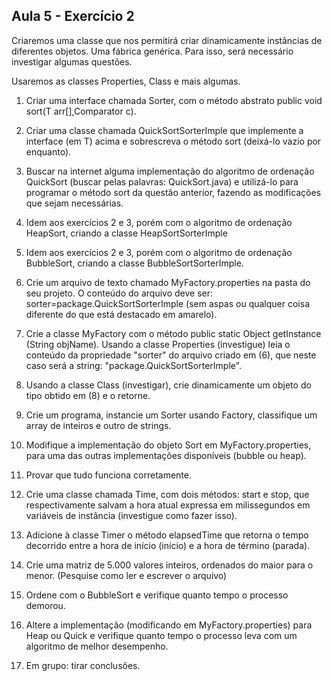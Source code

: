 ## Aula 5 - Exercício 2

Criaremos uma classe que nos permitirá criar dinamicamente instâncias de diferentes objetos. Uma fábrica genérica. Para isso, será necessário investigar algumas questões.

Usaremos as classes Properties, Class e mais algumas.


1. Criar uma interface chamada Sorter<T>, com o método abstrato public void sort(T arr[],Comparator<T> c).

2. Criar uma classe chamada QuickSortSorterImple que implemente a interface (em T) acima e sobrescreva o método sort (deixá-lo vazio por enquanto).

3. Buscar na internet alguma implementação do algoritmo de ordenação QuickSort (buscar pelas palavras: QuickSort.java) e utilizá-lo para programar o método sort da questão anterior, fazendo as modificações que sejam necessárias.

4. Idem aos exercícios 2 e 3, porém com o algoritmo de ordenação HeapSort, criando a classe HeapSortSorterImple

5. Idem aos exercícios 2 e 3, porém com o algoritmo de ordenação BubbleSort, criando a classe BubbleSortSorterImple.

6. Crie um arquivo de texto chamado MyFactory.properties na pasta do seu projeto. O conteúdo do arquivo deve ser: sorter=package.QuickSortSorterImple (sem aspas ou qualquer coisa diferente do que está destacado em amarelo).

7. Crie a classe MyFactory com o método public static Object getInstance (String objName).
Usando a classe Properties (investigue) leia o conteúdo da propriedade "sorter" do arquivo criado em (6), que neste caso será a string: "package.QuickSortSorterImple".

8. Usando a classe Class (investigar), crie dinamicamente um objeto do tipo obtido em (8) e o retorne.

9. Crie um programa, instancie um Sorter usando Factory, classifique um array de inteiros e outro de strings.

10. Modifique a implementação do objeto Sort em MyFactory.properties, para uma das outras implementações disponíveis (bubble ou heap).

11. Provar que tudo funciona corretamente.

12. Crie uma classe chamada Time, com dois métodos: start e stop, que respectivamente salvam a hora atual expressa em milissegundos em variáveis ​​de instância (investigue como fazer isso).

13. Adicione à classe Timer o método elapsedTime que retorna o tempo decorrido entre a hora de início (início) e a hora de término (parada).

14. Crie uma matriz de 5.000 valores inteiros, ordenados do maior para o menor. (Pesquise como ler e escrever o arquivo)

15. Ordene com o BubbleSort e verifique quanto tempo o processo demorou.

16. Altere a implementação (modificando em MyFactory.properties) para Heap ou Quick e verifique quanto tempo o processo leva com um algoritmo de melhor desempenho.

17. Em grupo: tirar conclusões.